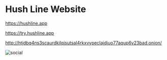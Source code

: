 # Hush Line Website

https://hushline.app

https://try.hushline.app

http://htjdbq4ns3scaurdkilqjsutsal4rkxvypeclajdjuo77aqup6v23bad.onion/

![social](https://user-images.githubusercontent.com/28545431/228997297-15ad6dd3-0352-4b21-a0b6-143c09ecf40e.png)
